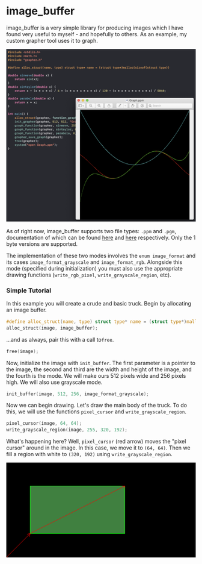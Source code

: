 # image_buffer

image_buffer is a very simple library for producing images which I have found very useful to myself - and hopefully to others. As an example, my custom grapher tool uses it to graph.

![Grapher tool graphing](https://github.com/euppal/image_buffer/blob/images/grapher-tool-example.png)

As of right now, image_buffer supports two file types: `.ppm` and `.pgm`, documentation of which can be found [here](http://netpbm.sourceforge.net/doc/ppm.html) and [here](http://netpbm.sourceforge.net/doc/pgm.html) respectively. Only the 1 byte versions are supported.

The implementation of these two modes involves the `enum image_format` and its cases `image_format_grayscale` and `image_format_rgb`. Alongside this mode (specified during initialization) you must also use the appropriate drawing functions (`write_rgb_pixel`, `write_grayscale_region`, etc).

### Simple Tutorial

In this example you will create a crude and basic truck. Begin by allocating an image buffer.

```c
#define alloc_struct(name, type) struct type* name = (struct type*)malloc(sizeof(struct type))
alloc_struct(image, image_buffer);
```

...and as always, pair this with a call to`free`.

```c
free(image);
```

Now, initialize the image with `init_buffer`. The first parameter is a pointer to the image, the second and third are the width and height of the image, and the fourth is the mode. We will make ours 512 pixels wide and 256 pixels high. We will also use grayscale mode.

```c
init_buffer(image, 512, 256, image_format_grayscale);
```

Now we can begin drawing. Let's draw the main body of the truck. To do this, we will use the functions `pixel_cursor` and `write_grayscale_region`.

```c
pixel_cursor(image, 64, 64);
write_grayscale_region(image, 255, 320, 192);
```

What's happening here? Well, `pixel_cursor` (red arrow) moves the "pixel cursor" around in the image. In this case, we move it to `(64, 64)`. Then we fill a region with white to `(320, 192)` using `write_grayscale_region`.

![Diagram](https://github.com/euppal/image_buffer/blob/images/tutorial-1.png)
